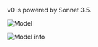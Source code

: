 v0 is powered by Sonnet 3.5.

![Model](https://r2.e-z.host/30d20ab3-9319-4fe3-a2ee-d158bfedb06f/mcox7uwz.png)

![Model info](https://r2.e-z.host/30d20ab3-9319-4fe3-a2ee-d158bfedb06f/fs2nwv2t.png)
